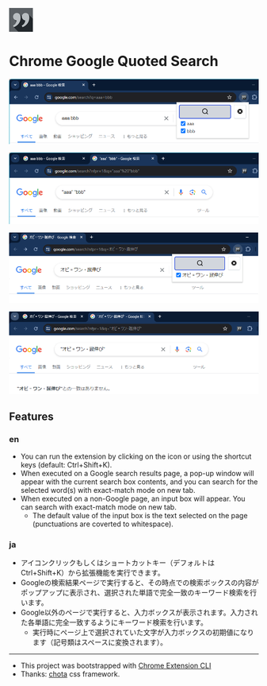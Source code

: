 ![img](./public/icons/icon_48.png)

# Chrome Google Quoted Search

![img](./images/demo-1.png)

![img](./images/demo-2.png)

![img](./images/demo-3.png)

![img](./images/demo-4.png)

## Features

### en

- You can run the extension by clicking on the icon or using the shortcut keys (default: Ctrl+Shift+K).
- When executed on a Google search results page, a pop-up window will appear with the current search box contents, and you can search for the selected word(s) with exact-match mode on new tab.
- When executed on a non-Google page, an input box will appear. You can search with exact-match mode on new tab.
    - The default value of the input box is the text selected on the page (punctuations are coverted to whitespace).

### ja

- アイコンクリックもしくはショートカットキー（デフォルトは Ctrl+Shift+K）から拡張機能を実行できます。
- Googleの検索結果ページで実行すると、その時点での検索ボックスの内容がポップアップに表示され、選択された単語で完全一致のキーワード検索を行います。
- Google以外のページで実行すると、入力ボックスが表示されます。入力された各単語に完全一致するようにキーワード検索を行います。
    - 実行時にページ上で選択されていた文字が入力ボックスの初期値になります（記号類はスペースに変換されます）。

---

- This project was bootstrapped with [Chrome Extension CLI](https://github.com/dutiyesh/chrome-extension-cli)
- Thanks: [chota](https://jenil.github.io/chota/) css framework.

